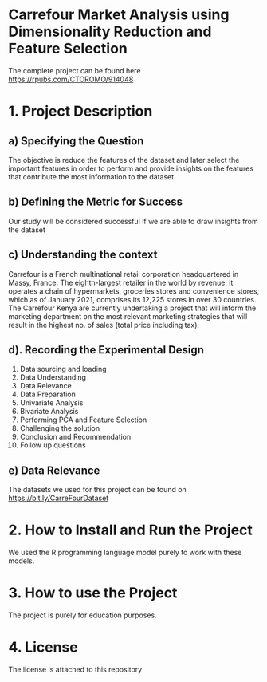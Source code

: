 # Carrefour Market Analysis using Dimensionality Reduction and Feature Selection

The complete project can be found here https://rpubs.com/CTOROMO/914048

# 1. Project Description
## a) Specifying the Question

The objective is reduce the features of the dataset and later select the important features in order to perform and provide insights on the features that contribute the most information to the dataset.

## b) Defining the Metric for Success

Our study will be considered successful if we are able to draw insights from the dataset

## c) Understanding the context

Carrefour is a French multinational retail corporation headquartered in Massy, France. The eighth-largest retailer in the world by revenue, it operates a chain of hypermarkets, groceries stores and convenience stores, which as of January 2021, comprises its 12,225 stores in over 30 countries. The Carrefour Kenya are currently undertaking a project that will inform the marketing department on the most relevant marketing strategies that will result in the highest no. of sales (total price including tax).

## d). Recording the Experimental Design

1. Data sourcing and loading
2. Data Understanding
3. Data Relevance
4. Data Preparation
5. Univariate Analysis
6. Bivariate Analysis
7. Performing PCA and Feature Selection
8. Challenging the solution
9. Conclusion and Recommendation
10. Follow up questions

## e) Data Relevance

The datasets we used for this project can be found on https://bit.ly/CarreFourDataset

# 2. How to Install and Run the Project

We used the R programming language model purely to work with these models.

# 3. How to use the Project

The project is purely for education purposes.

# 4. License

The license is attached to this repository


